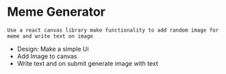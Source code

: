 # Meme Generator

    Use a react canvas library make functionality to add random image for meme and write text on image 
    
-   Design: Make a simple Ui 
-   Add Image to canvas
-   Write text and on submit generate image with text

